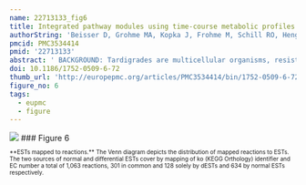 ```yaml
---
name: 22713133_fig6
title: Integrated pathway modules using time-course metabolic profiles and EST data from Milnesium tardigradum.
authorString: 'Beisser D, Grohme MA, Kopka J, Frohme M, Schill RO, Hengherr S, Dandekar T, Klau GW, Dittrich M, Müller T.'
pmcid: PMC3534414
pmid: '22713133'
abstract: ' BACKGROUND: Tardigrades are multicellular organisms, resistant to extreme environmental changes such as heat, drought, radiation and freezing. They outlast these conditions in an inactive form (tun) to escape damage to cellular structures and cell death. Tardigrades are apparently able to prevent or repair such damage and are therefore a crucial model organism for stress tolerance. Cultures of the tardigrade Milnesium tardigradum were dehydrated by removing the surrounding water to induce tun formation. During this process and the subsequent rehydration, metabolites were measured in a time series by GC-MS. Additionally expressed sequence tags are available, especially libraries generated from the active and inactive state. The aim of this integrated analysis is to trace changes in tardigrade metabolism and identify pathways responsible for their extreme resistance against physical stress. RESULTS: In this study we propose a novel integrative approach for the analysis of metabolic networks to identify modules of joint shifts on the transcriptomic and metabolic levels. We derive a tardigrade-specific metabolic network represented as an undirected graph with 3,658 nodes (metabolites) and 4,378 edges (reactions). Time course metabolite profiles are used to score the network nodes showing a significant change over time. The edges are scored according to information on enzymes from the EST data. Using this combined information, we identify a key subnetwork (functional module) of concerted changes in metabolic pathways, specific for de- and rehydration. The module is enriched in reactions showing significant changes in metabolite levels and enzyme abundance during the transition. It resembles the cessation of a measurable metabolism (e.g. glycolysis and amino acid anabolism) during the tun formation, the production of storage metabolites and bioprotectants, such as DNA stabilizers, and the generation of amino acids and cellular components from monosaccharides as carbon and energy source during rehydration. CONCLUSIONS: The functional module identifies relationships among changed metabolites (e.g. spermidine) and reactions and provides first insights into important altered metabolic pathways. With sparse and diverse data available, the presented integrated metabolite network approach is suitable to integrate all existing data and analyse it in a combined manner.'
doi: 10.1186/1752-0509-6-72
thumb_url: 'http://europepmc.org/articles/PMC3534414/bin/1752-0509-6-72-6.gif'
figure_no: 6
tags:
  - eupmc
  - figure
---
```

<img src='http://europepmc.org/articles/PMC3534414/bin/1752-0509-6-72-6.jpg' style='max-height: 300px'>
### Figure 6
<p style='font-size: 10px;'>**ESTs mapped to reactions.** The Venn diagram depicts the distribution of mapped reactions to ESTs. The two sources of normal and differential ESTs cover by mapping of ko (KEGG Orthology) identifier and EC number a total of 1,063 reactions, 301 in common and 128 solely by dESTs and 634 by normal ESTs respectively.</p>